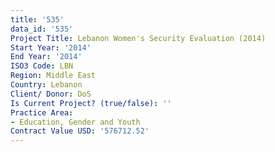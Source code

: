 ```yaml
---
title: '535'
data_id: '535'
Project Title: Lebanon Women's Security Evaluation (2014)
Start Year: '2014'
End Year: '2014'
ISO3 Code: LBN
Region: Middle East
Country: Lebanon
Client/ Donor: DoS
Is Current Project? (true/false): ''
Practice Area:
- Education, Gender and Youth
Contract Value USD: '576712.52'
---
```


